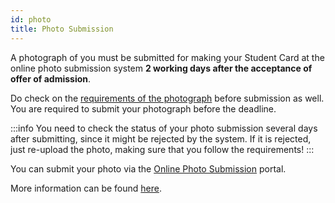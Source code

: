 ```yaml
---
id: photo
title: Photo Submission
---
```


A photograph of you must be submitted for making your Student Card at the online photo submission system **2 working days after the acceptance of offer of admission**.

Do check on the [requirements of the photograph](http://nus.edu.sg/registrar/info/info/Requirements-of-Photograph-for-Online-Submission.pdf) before submission as well. You are required to submit your photograph before the deadline.

:::info
You need to check the status of your photo submission several days after submitting, since it might be rejected by the system. If it is rejected, just re-upload the photo, making sure that you follow the requirements!
:::

You can submit your photo via the [Online Photo Submission](https://myaces.nus.edu.sg/photoVerification/PhotoVerificationNewLoginServlet?hAction=newStudent) portal.

More information can be found [here](http://www.nus.edu.sg/registrar/info/info/FAQs-Registration-of-New-Undergraduate-Students.pdf).
